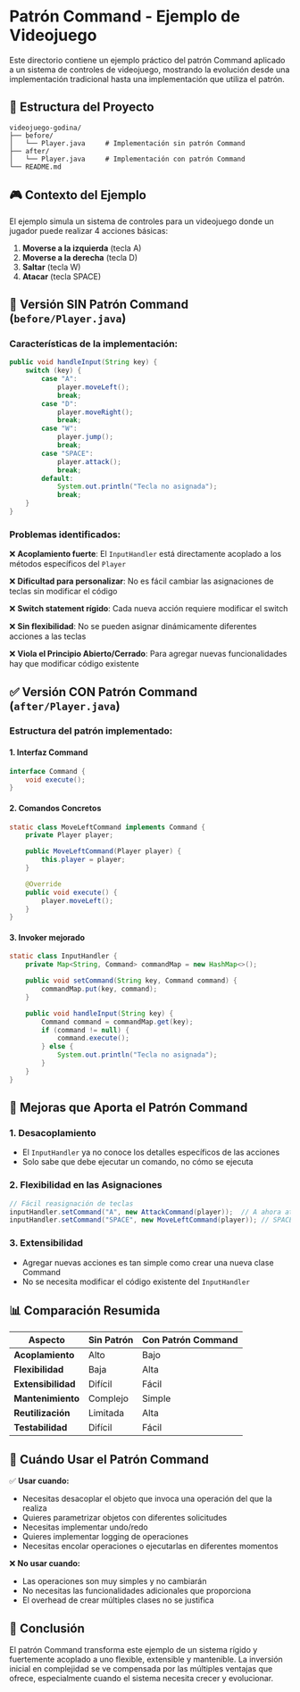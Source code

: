 # Patrón Command - Ejemplo de Videojuego

Este directorio contiene un ejemplo práctico del patrón Command aplicado a un sistema de controles de videojuego, mostrando la evolución desde una implementación tradicional hasta una implementación que utiliza el patrón.

## 📁 Estructura del Proyecto

```
videojuego-godina/
├── before/
│   └── Player.java     # Implementación sin patrón Command
├── after/
│   └── Player.java     # Implementación con patrón Command
└── README.md
```

## 🎮 Contexto del Ejemplo

El ejemplo simula un sistema de controles para un videojuego donde un jugador puede realizar 4 acciones básicas:

1. **Moverse a la izquierda** (tecla A)
2. **Moverse a la derecha** (tecla D)
3. **Saltar** (tecla W)
4. **Atacar** (tecla SPACE)

## 📝 Versión SIN Patrón Command (`before/Player.java`)

### Características de la implementación:

```java
public void handleInput(String key) {
    switch (key) {
        case "A":
            player.moveLeft();
            break;
        case "D":
            player.moveRight();
            break;
        case "W":
            player.jump();
            break;
        case "SPACE":
            player.attack();
            break;
        default:
            System.out.println("Tecla no asignada");
            break;
    }
}
```

### Problemas identificados:

❌ **Acoplamiento fuerte**: El `InputHandler` está directamente acoplado a los métodos específicos del `Player`

❌ **Dificultad para personalizar**: No es fácil cambiar las asignaciones de teclas sin modificar el código

❌ **Switch statement rígido**: Cada nueva acción requiere modificar el switch

❌ **Sin flexibilidad**: No se pueden asignar dinámicamente diferentes acciones a las teclas

❌ **Viola el Principio Abierto/Cerrado**: Para agregar nuevas funcionalidades hay que modificar código existente

## ✅ Versión CON Patrón Command (`after/Player.java`)

### Estructura del patrón implementado:

#### 1. **Interfaz Command**

```java
interface Command {
    void execute();
}
```

#### 2. **Comandos Concretos**

```java
static class MoveLeftCommand implements Command {
    private Player player;

    public MoveLeftCommand(Player player) {
        this.player = player;
    }

    @Override
    public void execute() {
        player.moveLeft();
    }
}
```

#### 3. **Invoker mejorado**

```java
static class InputHandler {
    private Map<String, Command> commandMap = new HashMap<>();

    public void setCommand(String key, Command command) {
        commandMap.put(key, command);
    }

    public void handleInput(String key) {
        Command command = commandMap.get(key);
        if (command != null) {
            command.execute();
        } else {
            System.out.println("Tecla no asignada");
        }
    }
}
```

## 🚀 Mejoras que Aporta el Patrón Command

### 1. **Desacoplamiento**

- El `InputHandler` ya no conoce los detalles específicos de las acciones
- Solo sabe que debe ejecutar un comando, no cómo se ejecuta

### 2. **Flexibilidad en las Asignaciones**

```java
// Fácil reasignación de teclas
inputHandler.setCommand("A", new AttackCommand(player));  // A ahora ataca
inputHandler.setCommand("SPACE", new MoveLeftCommand(player)); // SPACE mueve
```

### 3. **Extensibilidad**

- Agregar nuevas acciones es tan simple como crear una nueva clase Command
- No se necesita modificar el código existente del `InputHandler`

## 📊 Comparación Resumida

| Aspecto            | Sin Patrón | Con Patrón Command |
| ------------------ | ---------- | ------------------ |
| **Acoplamiento**   | Alto       | Bajo               |
| **Flexibilidad**   | Baja       | Alta               |
| **Extensibilidad** | Difícil    | Fácil              |
| **Mantenimiento**  | Complejo   | Simple             |
| **Reutilización**  | Limitada   | Alta               |
| **Testabilidad**   | Difícil    | Fácil              |

## 🎯 Cuándo Usar el Patrón Command

✅ **Usar cuando:**

- Necesitas desacoplar el objeto que invoca una operación del que la realiza
- Quieres parametrizar objetos con diferentes solicitudes
- Necesitas implementar undo/redo
- Quieres implementar logging de operaciones
- Necesitas encolar operaciones o ejecutarlas en diferentes momentos

❌ **No usar cuando:**

- Las operaciones son muy simples y no cambiarán
- No necesitas las funcionalidades adicionales que proporciona
- El overhead de crear múltiples clases no se justifica

## 🏁 Conclusión

El patrón Command transforma este ejemplo de un sistema rígido y fuertemente acoplado a uno flexible, extensible y mantenible. La inversión inicial en complejidad se ve compensada por las múltiples ventajas que ofrece, especialmente cuando el sistema necesita crecer y evolucionar.

